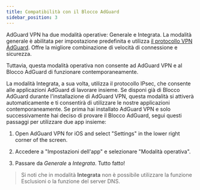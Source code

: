 ```yaml
---
title: Compatibilità con il Blocco AdGuard
sidebar_position: 3
---
```


AdGuard VPN ha due modalità operative: Generale e Integrata. La modalità generale è abilitata per impostazione predefinita e utilizza [il protocollo VPN AdGuard](/general/adguard-vpn-protocol.mdx). Offre la migliore combinazione di velocità di connessione e sicurezza.

Tuttavia, questa modalità operativa non consente ad AdGuard VPN e al Blocco AdGuard di funzionare contemporaneamente.

La modalità Integrata, a sua volta, utilizza il protocollo IPsec, che consente alle applicazioni AdGuard di lavorare insieme. Se disponi già di Blocco AdGuard durante l'installazione di AdGuard VPN, questa modalità si attiverà automaticamente e ti consentirà di utilizzare le nostre applicazioni contemporaneamente. Se prima hai installato AdGuard VPN e solo successivamente hai deciso di provare il Blocco AdGuard, segui questi passaggi per utilizzare due app insieme:

1. Open AdGuard VPN for iOS and select "Settings" in the lower right corner of the screen.

2. Accedere a "Impostazioni dell'app" e selezionare "Modalità operativa".

3. Passare da *Generale* a *Integrata*. Tutto fatto!

> Si noti che in modalità **Integrata** non è possibile utilizzare la funzione Esclusioni o la funzione del server DNS.